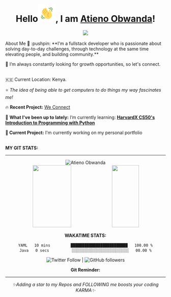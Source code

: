<!-- <a href="url"><img src="/gitCover.png" width="900px" ></a>
 -->
<h1 align="center">
Hello<img src="/Wave.gif" height="55px" width="55px">, I am <a href="https://atienoobwanda.github.io/portfolioo/">Atieno Obwanda</a>!
</h1>
<p align="center">
<!--   <a href="https://github.com/DenverCoder1/readme-typing-svg"> -->
    <img src="https://readme-typing-svg.herokuapp.com?color=E22FE4&width=380&height=45&lines= Software-Developer+Passionate+about+solving+day-to-day+challenges;Harnessing+The+Coding+Super+Power!;Empowering+Others;Nice+To+Meet+You+...&center=true">

</p>
About Me 🚀
:pushpin: **I'm a fullstack developer who is passionate about solving day-to-day challenges, through technology at the same time elevating people, and building community.**  </br>

👀 I’m  always constantly looking for growth opportunities, so let's connect.  
</br>

🇰🇪 Current Location: Kenya.<br>

:star: *The idea of being able to get computers to do things my way fascinates me!* </br>

:fire: **Recent Project:** <a href='https://weconnekt.herokuapp.com/'>We Connect</a></br>

🌱 **What I've been up to lately:** I’m currently learning: <a href='https://learning.edx.org/course/course-v1:HarvardX+CS50P+Python/block-v1:HarvardX+CS50P+Python+type@sequential+block@5c4566382df54814ba604df6369ca2fc/block-v1:HarvardX+CS50P+Python+type@vertical+block@a1450ed5620843fe9fd548156a385d26'>**HarvardX CS50's Introduction to Programming with Python**</a> </br>


**🌳 Current Project:** I'm currently working on my personal portfolio  
<br />

**MY GIT STATS:** <br />
****
<!-- <div style="display: flex;">
    <div style="width: 40%;">
        <img src="https://github-readme-streak-stats.herokuapp.com?user=atienoobwanda&theme=gotham" />
    </div>
    <div style="width: 50%;">
        <img src="https://github-readme-stats.vercel.app/api?username=atienoobwanda&theme=gotham&custom_title=Atieno's%20github%20stats" />
    </div>
</div> -->

<div align="center"><img src="https://github-readme-streak-stats.herokuapp.com/?user=atienoobwanda&theme=black-ice&hide_border=true&stroke=0000&background=0D1117&ring=FFE573&fire=FF8623&currStreakLabel=FF8623" alt="Atieno Obwanda" />
<br />


<!-- **GIT STATS:** <br />
**** -->
<img width="49%" height="195px" src="https://github-readme-stats.vercel.app/api?username=atienoobwanda&show_icons=true&count_private=true&hide_border=true&title_color=FEE473&icon_color=FF8623&text_color=c9d1d9&bg_color=0d1117" />
<img width="41%" height="195px" src="https://github-readme-stats.vercel.app/api/top-langs/?username=atienoobwanda&layout=compact&hide_border=true&title_color=FEE473&text_color=FFFFFF&bg_color=0d1117" /> 

  

 <!-- **ACTIVITY STATS:** <br />
****
![Contribution](https://activity-graph.herokuapp.com/graph?username=atienoobwanda&theme=react-dark&custom_title=My%20Activity&hide_border=true&area=true)
<br /> -->

 **WAKATIME STATS:** <br />
<!--START_SECTION:waka-->

```text
YAML   10 mins         █████████████████████████   100.00 %
Java   0 secs          ░░░░░░░░░░░░░░░░░░░░░░░░░   00.00 %
```

<!--END_SECTION:waka-->




![Twitter Follow](https://img.shields.io/twitter/follow/atien_o?style=social) | ![GitHub followers](https://img.shields.io/github/followers/atienoobwanda?style=social)

 **Git Reminder:**
****
*✨Adding a star to my Repos and FOLLOWING me boosts your coding KARMA✨* </br>
 
          
